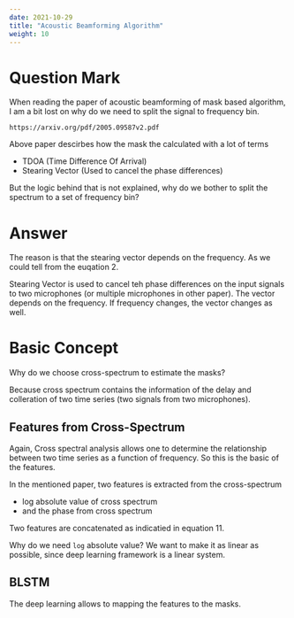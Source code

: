 ```yaml
---
date: 2021-10-29
title: "Acoustic Beamforming Algorithm"
weight: 10
---
```


# Question Mark

When reading the paper of acoustic beamforming of mask based algorithm, I am a
bit lost on why do we need to split the signal to frequency bin.

```
https://arxiv.org/pdf/2005.09587v2.pdf
```

Above paper descirbes how the mask the calculated with a lot of terms

- TDOA (Time Difference Of Arrival)
- Stearing Vector (Used to cancel the phase differences)

But the logic behind that is not explained, why do we bother to split the
spectrum to a set of frequency bin?


# Answer

The reason is that the stearing vector depends on the frequency. As we could
tell from the euqation 2. 

Stearing Vector is used to cancel teh phase differences on the input signals to
two microphones (or multiple microphones in other paper). The vector depends on
the frequency. If frequency changes, the vector changes as well. 

# Basic Concept

Why do we choose cross-spectrum to estimate the masks?

Because cross spectrum contains the information of the delay and colleration of
two time series (two signals from two microphones).

## Features from Cross-Spectrum

Again, Cross spectral analysis allows one to determine the relationship between
two time series as a function of frequency.  So this is the basic of the
features.

In the mentioned paper, two features is extracted from the cross-spectrum

- log absolute value of cross spectrum
- and the phase from cross spectrum

Two features are concatenated as indicatied in equation 11.

Why do we need `log` absolute value? We want to make it as linear as possible,
since deep learning framework is a linear system.

## BLSTM

The deep learning allows to mapping the features to the masks.
